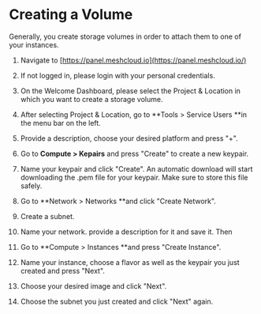 # Creating a Volume

Generally, you create storage volumes in order to attach them to one of your instances.

1. Navigate to [https://panel.meshcloud.io](https://panel.meshcloud.io/)

2. If not logged in, please login with your personal credentials.

3. On the Welcome Dashboard, please select the Project & Location in which you want to create a storage volume.

4. After selecting Project & Location, go to **Tools &gt; Service Users **in the menu bar on the left.

5. Provide a description, choose your desired platform and press "+".

6. Go to **Compute &gt; Kepairs** and press "Create" to create a new keypair.

7. Name your keypair and click "Create". An automatic download will start downloading the .pem file for your keypair. Make sure to store this file safely.

8. Go to **Network &gt; Networks **and click "Create Network".

9. Create a subnet.

10. Name your network. provide a description for it and save it. Then

11. Go to **Compute &gt; Instances **and press "Create Instance".

12. Name your instance, choose a flavor as well as the keypair you just created and press "Next".

13. Choose your desired image and click "Next".

14. Choose the subnet you just created and click "Next" again.




